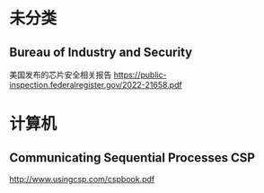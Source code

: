# 未分类

## Bureau of Industry and Security
美国发布的芯片安全相关报告
https://public-inspection.federalregister.gov/2022-21658.pdf

# 计算机

## Communicating Sequential Processes CSP

http://www.usingcsp.com/cspbook.pdf